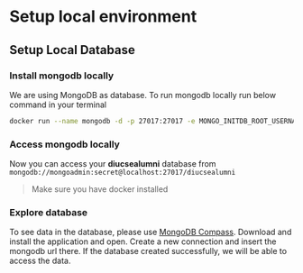 # Setup local environment

## Setup Local Database

### Install mongodb locally

We are using MongoDB as database. To run mongodb locally run below command in your terminal

```bash
docker run --name mongodb -d -p 27017:27017 -e MONGO_INITDB_ROOT_USERNAME=mongoadmin -e MONGO_INITDB_ROOT_PASSWORD=secret mongo:latest
```

### Access mongodb locally

Now you can access your **diucsealumni** database from `mongodb://mongoadmin:secret@localhost:27017/diucsealumni`

> Make sure you have docker installed

### Explore database

To see data in the database, please use [MongoDB Compass](https://www.mongodb.com/products/tools/compass). Download and install the application and open. Create a new connection and insert the mongodb url there. If the database created successfully, we will be able to access the data.
